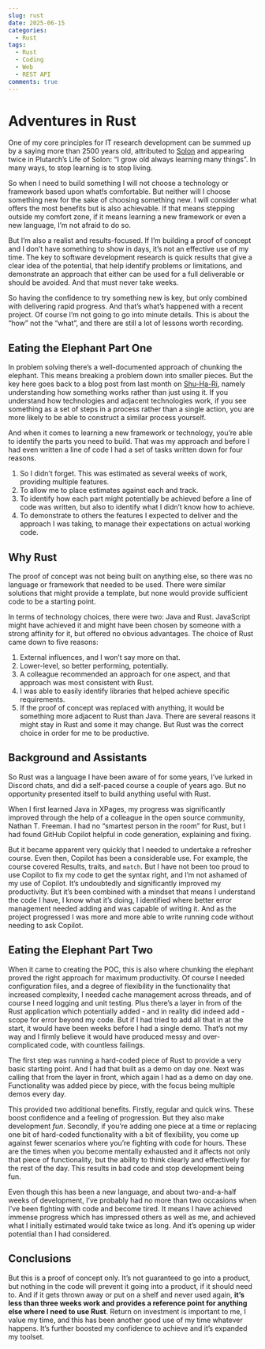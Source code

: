 ```yaml
---
slug: rust
date: 2025-06-15
categories: 
  - Rust
tags:
  - Rust
  - Coding
  - Web
  - REST API
comments: true
---
```

# Adventures in Rust

One of my core principles for IT research development can be summed up by a saying more than 2500 years old, attributed to [Solon](https://en.wikipedia.org/wiki/Solon) and appearing twice in Plutarch’s Life of Solon: “I grow old always learning many things”. In many ways, to stop learning is to stop living.

So when I need to build something I will not choose a technology or framework based upon what!s comfortable. But neither will I choose something new for the sake of choosing something new. I will consider what offers the most benefits but is also achievable. If that means stepping outside my comfort zone, if it means learning a new framework or even a new language, I’m not afraid to do so.

But I’m also a realist and results-focused. If I’m building a proof of concept and I don’t have something to show in days, it’s not an effective use of my time. The key to software development research is quick results that give a clear idea of the potential, that help identify problems or limitations, and demonstrate an approach that either can be used for a full deliverable or should be avoided. And that must never take weeks.

So having the confidence to try something new is key, but only combined with delivering rapid progress. And that’s what’s happened with a recent project. Of course I’m not going to go into minute details. This is about the “how” not the “what”, and there are still a lot of lessons worth recording.

## Eating the Elephant Part One

In problem solving there’s a well-documented approach of chunking the elephant. This means breaking a problem down into smaller pieces. But the key here goes back to a blog post from last month on [Shu-Ha-Ri](./2025-05-15-shu-ha-ri.md), namely understanding how something works rather than just using it. If you understand how technologies and adjacent technologies work, if you see something as a set of steps in a process rather than a single action, you are more likely to be able to construct a similar process yourself.

And when it comes to learning a new framework or technology, you’re able to identify the parts you need to build. That was my approach and before I had even written a line of code I had a set of tasks written down for four reasons.

1. So I didn’t forget. This was estimated as several weeks of work, providing multiple features.
2. To allow me to place estimates against each and track.
3. To identify how each part might potentially be achieved before a line of code was written, but also to identify what I didn’t know how to achieve.
4. To demonstrate to others the features I expected to deliver and the approach I was taking, to manage their expectations on actual working code.

## Why Rust

The proof of concept was not being built on anything else, so there was no language or framework that needed to be used. There were similar solutions that might provide a template, but none would provide sufficient code to be a starting point.

In terms of technology choices, there were two: Java and Rust. JavaScript might have achieved it and might have been chosen by someone with a strong affinity for it, but offered no obvious advantages. The choice of Rust came down to five reasons:

1. External influences, and I won’t say more on that.
2. Lower-level, so better performing, potentially.
3. A colleague recommended an approach for one aspect, and that approach was most consistent with Rust.
4. I was able to easily identify libraries that helped achieve specific requirements.
5. If the proof of concept was replaced with anything, it would be something more adjacent to Rust than Java. There are several reasons it might stay in Rust and some it may change. But Rust was the correct choice in order for me to be productive.

## Background and Assistants

So Rust was a language I have been aware of for some years, I’ve lurked in Discord chats, and did a self-paced course a couple of years ago. But no opportunity presented itself to build anything useful with Rust.

When I first learned Java in XPages, my progress was significantly improved through the help of a colleague in the open source community, Nathan T. Freeman. I had no “smartest person in the room” for Rust, but I had found GitHub Copilot helpful in code generation, explaining and fixing.

But it became apparent very quickly that I needed to undertake a refresher course. Even then, Copilot has been a considerable use. For example, the course covered Results, traits, and `match`. But I have not been too proud to use Copilot to fix my code to get the syntax right, and I’m not ashamed of my use of Copilot. It’s undoubtedly and significantly improved my productivity. But it’s been combined with a mindset that means I understand the code I have, I know what it’s doing, I identified where better error management needed adding and was capable of writing it. And as the project progressed I was more and more able to write running code without needing to ask Copilot.

## Eating the Elephant Part Two

When it came to creating the POC, this is also where chunking the elephant proved the right approach for maximum productivity. Of course I needed configuration files, and a degree of flexibility in the functionality that increased complexity, I needed cache management across threads, and of course I need logging and unit testing. Plus there’s a layer in from of the Rust application which potentially added - and in reality did indeed add - scope for error beyond my code. But if I had tried to add all that in at the start, it would have been weeks before I had a single demo. That’s not my way and I firmly believe it would have produced messy and over-complicated code, with countless failings.

The first step was running a hard-coded piece of Rust to provide a very basic starting point. And I had that built as a demo on day one. Next was calling that from the layer in front, which again I had as a demo on day one. Functionality was added piece by piece, with the focus being multiple demos every day.

This provided two additional benefits. Firstly, regular and quick wins. These boost confidence and a feeling of progression. But they also make development *fun*. Secondly, if you’re adding one piece at a time or replacing one bit of hard-coded functionality with a bit of flexibility, you come up against fewer scenarios where you’re fighting with code for hours. These are the times when you become mentally exhausted and it affects not only that piece of functionality, but the ability to think clearly and effectively for the rest of the day. This results in bad code and stop development being fun.

Even though this has been a new language, and about two-and-a-half weeks of development, I’ve probably had no more than two occasions when I’ve been fighting with code and become tired. It means I have achieved immense progress which has impressed others as well as me, and achieved what I initially estimated would take twice as long. And it’s opening up wider potential than I had considered.

## Conclusions

But this is a proof of concept only. It’s not guaranteed to go into a product, but nothing in the code will prevent it going into a product, if it should need to. And if it gets thrown away or put on a shelf and never used again, **it’s less than three weeks work and provides a reference point for anything else where I need to use Rust**. Return on investment is important to me, I value my time, and this has been another good use of my time whatever happens. It’s further boosted my confidence to achieve and it’s expanded my toolset.